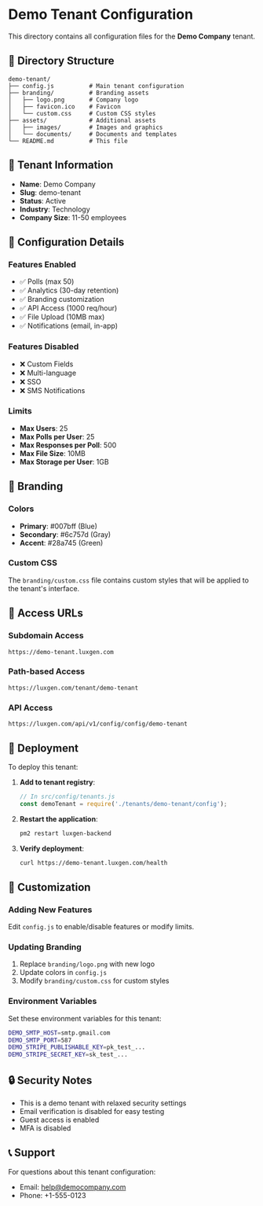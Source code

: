 # Demo Tenant Configuration

This directory contains all configuration files for the **Demo Company** tenant.

## 📁 Directory Structure

```
demo-tenant/
├── config.js          # Main tenant configuration
├── branding/          # Branding assets
│   ├── logo.png       # Company logo
│   ├── favicon.ico    # Favicon
│   └── custom.css     # Custom CSS styles
├── assets/            # Additional assets
│   ├── images/        # Images and graphics
│   └── documents/     # Documents and templates
└── README.md          # This file
```

## 🎯 Tenant Information

- **Name**: Demo Company
- **Slug**: demo-tenant
- **Status**: Active
- **Industry**: Technology
- **Company Size**: 11-50 employees

## 🔧 Configuration Details

### Features Enabled
- ✅ Polls (max 50)
- ✅ Analytics (30-day retention)
- ✅ Branding customization
- ✅ API Access (1000 req/hour)
- ✅ File Upload (10MB max)
- ✅ Notifications (email, in-app)

### Features Disabled
- ❌ Custom Fields
- ❌ Multi-language
- ❌ SSO
- ❌ SMS Notifications

### Limits
- **Max Users**: 25
- **Max Polls per User**: 25
- **Max Responses per Poll**: 500
- **Max File Size**: 10MB
- **Max Storage per User**: 1GB

## 🎨 Branding

### Colors
- **Primary**: #007bff (Blue)
- **Secondary**: #6c757d (Gray)
- **Accent**: #28a745 (Green)

### Custom CSS
The `branding/custom.css` file contains custom styles that will be applied to the tenant's interface.

## 🔗 Access URLs

### Subdomain Access
```
https://demo-tenant.luxgen.com
```

### Path-based Access
```
https://luxgen.com/tenant/demo-tenant
```

### API Access
```
https://luxgen.com/api/v1/config/config/demo-tenant
```

## 🚀 Deployment

To deploy this tenant:

1. **Add to tenant registry**:
   ```javascript
   // In src/config/tenants.js
   const demoTenant = require('./tenants/demo-tenant/config');
   ```

2. **Restart the application**:
   ```bash
   pm2 restart luxgen-backend
   ```

3. **Verify deployment**:
   ```bash
   curl https://demo-tenant.luxgen.com/health
   ```

## 📝 Customization

### Adding New Features
Edit `config.js` to enable/disable features or modify limits.

### Updating Branding
1. Replace `branding/logo.png` with new logo
2. Update colors in `config.js`
3. Modify `branding/custom.css` for custom styles

### Environment Variables
Set these environment variables for this tenant:
```bash
DEMO_SMTP_HOST=smtp.gmail.com
DEMO_SMTP_PORT=587
DEMO_STRIPE_PUBLISHABLE_KEY=pk_test_...
DEMO_STRIPE_SECRET_KEY=sk_test_...
```

## 🔒 Security Notes

- This is a demo tenant with relaxed security settings
- Email verification is disabled for easy testing
- Guest access is enabled
- MFA is disabled

## 📞 Support

For questions about this tenant configuration:
- Email: help@democompany.com
- Phone: +1-555-0123 